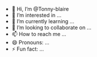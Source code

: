- 👋 Hi, I’m @Tonny-blaire
- 👀 I’m interested in ...
- 🌱 I’m currently learning ...
- 💞️ I’m looking to collaborate on ...
- 📫 How to reach me ...
- 😄 Pronouns: ...
- ⚡ Fun fact: ...

<!---
Tonny-blaire/Tonny-blaire is a ✨ special ✨ repository because its `README.md` (this file) appears on your GitHub profile.
You can click the Preview link to take a look at your changes.
--->

